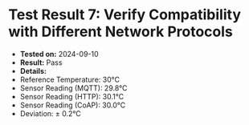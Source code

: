 # Test Result 7: Verify Compatibility with Different Network Protocols
- **Tested on:** 2024-09-10
- **Result:** Pass
- **Details:**
 - Reference Temperature: 30°C
 - Sensor Reading (MQTT):	29.8°C
 - Sensor Reading (HTTP):	30.1°C
 - Sensor Reading (CoAP):	30.0°C
 - Deviation:	± 0.2°C

